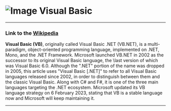 # ![Image](https://www.tiobe.com/wp-content/themes/tiobe/tiobe-index/images/Visual_Basic.png) Visual Basic
___
### Link to the [Wikipedia](https://en.wikipedia.org/wiki/Visual_Basic_(.NET))
**Visual Basic (VB)**, originally called Visual Basic .NET (VB.NET), is a multi-paradigm, 
object-oriented programming language, implemented on .NET, Mono, and the .NET Framework. 
Microsoft launched VB.NET in 2002 as the successor to its original Visual Basic language, the
\last version of which was Visual Basic 6.0. Although the ".NET" portion of the name was dropped in 2005, this 
article uses "Visual Basic [.NET]" to refer to all Visual Basic languages released since 2002, 
in order to distinguish between them and the classic Visual Basic. Along with C# and F#, it is one of 
the three main languages targeting the .NET ecosystem. Microsoft updated its VB language strategy on 6 
February 2023, stating that VB is a stable language now and Microsoft will keep maintaining it.

___